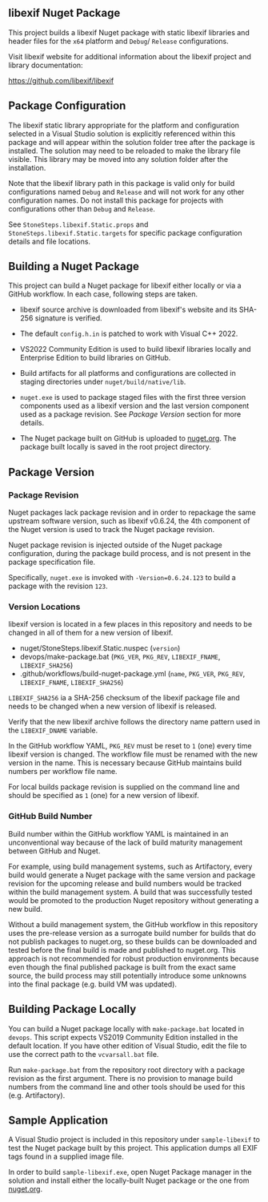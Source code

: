 ## libexif Nuget Package

This project builds a libexif Nuget package with static libexif
libraries and header files  for the `x64` platform and `Debug`/
`Release` configurations.

Visit libexif website for additional information about the libexif
project and library documentation:

https://github.com/libexif/libexif

## Package Configuration

The libexif static library appropriate for the platform and
configuration selected in a Visual Studio solution is explicitly
referenced within this package and will appear within the solution
folder tree after the package is installed. The solution may need
to be reloaded to make the library file visible. This library may
be moved into any solution folder after the installation.

Note that the libexif library path in this package is valid only
for build configurations named `Debug` and `Release` and will
not work for any other configuration names. Do not install this
package for projects with configurations other than `Debug` and
`Release`.

See `StoneSteps.libexif.Static.props` and `StoneSteps.libexif.Static.targets`
for specific package configuration details and file locations.

## Building a Nuget Package

This project can build a Nuget package for libexif either locally
or via a GitHub workflow. In each case, following steps are taken.

  * libexif source archive is downloaded from libexif's website and
    its SHA-256 signature is verified.

  * The default `config.h.in` is patched to work with Visual C++
    2022.

  * VS2022 Community Edition is used to build libexif libraries
    locally and Enterprise Edition to build libraries on GitHub.

  * Build artifacts for all platforms and configurations are
    collected in staging directories under `nuget/build/native/lib`.

  * `nuget.exe` is used to package staged files with the first
    three version components used as a libexif version and the last
    version component used as a package revision. See _Package
    Version_ section for more details.

  * The Nuget package built on GitHub is uploaded to [nuget.org][].
    The package built locally is saved in the root project
    directory.

## Package Version

### Package Revision

Nuget packages lack package revision and in order to repackage
the same upstream software version, such as libexif v0.6.24, the
4th component of the Nuget version is used to track the Nuget
package revision.

Nuget package revision is injected outside of the Nuget package
configuration, during the package build process, and is not present
in the package specification file.

Specifically, `nuget.exe` is invoked with `-Version=0.6.24.123`
to build a package with the revision `123`.

### Version Locations

libexif version is located in a few places in this repository and
needs to be changed in all of them for a new version of libexif.

  * nuget/StoneSteps.libexif.Static.nuspec (`version`)
  * devops/make-package.bat (`PKG_VER`, `PKG_REV`, `LIBEXIF_FNAME`,
    `LIBEXIF_SHA256`)
  * .github/workflows/build-nuget-package.yml (`name`, `PKG_VER`,
    `PKG_REV`, `LIBEXIF_FNAME`, `LIBEXIF_SHA256`)

`LIBEXIF_SHA256` ia a SHA-256 checksum of the libexif package file and
needs to be changed when a new version of libexif is released.

Verify that the new libexif archive follows the directory name
pattern used in the `LIBEXIF_DNAME` variable.

In the GitHub workflow YAML, `PKG_REV` must be reset to `1` (one)
every time libexif version is changed. The workflow file must be
renamed with the new version in the name. This is necessary because
GitHub maintains build numbers per workflow file name.

For local builds package revision is supplied on the command line
and should be specified as `1` (one) for a new version of libexif.

### GitHub Build Number

Build number within the GitHub workflow YAML is maintained in an
unconventional way because of the lack of build maturity management
between GitHub and Nuget.

For example, using build management systems, such as Artifactory,
every build would generate a Nuget package with the same version
and package revision for the upcoming release and build numbers
would be tracked within the build management system. A build that
was successfully tested would be promoted to the production Nuget
repository without generating a new build.

Without a build management system, the GitHub workflow in this
repository uses the pre-release version as a surrogate build
number for builds that do not publish packages to nuget.org,
so these builds can be downloaded and tested before the final
build is made and published to nuget.org. This approach is not
recommended for robust production environments because even
though the final published package is built from the exact
same source, the build process may still potentially introduce 
some unknowns into the final package (e.g. build VM was updated).

## Building Package Locally

You can build a Nuget package locally with `make-package.bat`
located in `devops`. This script expects VS2019 Community Edition
installed in the default location. If you have other edition of
Visual Studio, edit the file to use the correct path to the
`vcvarsall.bat` file.

Run `make-package.bat` from the repository root directory with a
package revision as the first argument. There is no provision to
manage build numbers from the command line and other tools should
be used for this (e.g. Artifactory).

## Sample Application

A Visual Studio project is included in this repository under
`sample-libexif` to test the Nuget package built by this project.
This application dumps all EXIF tags found in a supplied image
file.

In order to build `sample-libexif.exe`, open Nuget Package manager
in the solution and install either the locally-built Nuget package
or the one from [nuget.org][].

[nuget.org]: https://www.nuget.org/packages/StoneSteps.libexif.Static/
